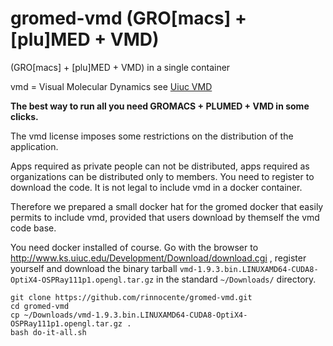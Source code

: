 # gromed-vmd (GRO[macs] + [plu]MED + VMD) 
(GRO[macs] + [plu]MED + VMD) in a single container


vmd = Visual Molecular Dynamics see [Uiuc VMD](http://www.ks.uiuc.edu/Research/vmd/)

**The best way to run all you need GROMACS + PLUMED + VMD in some clicks.**

The vmd license imposes some restrictions on the distribution of the application.

Apps required as private people can not be distributed, apps required as organizations 
can be distributed only to members. 
You need to register to download the code.
It is not legal to include vmd in a docker container.

Therefore we prepared a small docker hat for the gromed docker
that easily permits to include vmd, provided that users download by
themself the vmd code base.

You need docker installed of course.
Go with the browser to http://www.ks.uiuc.edu/Development/Download/download.cgi , register yourself
and download the binary tarball ```vmd-1.9.3.bin.LINUXAMD64-CUDA8-OptiX4-OSPRay111p1.opengl.tar.gz```
in the standard ```~/Downloads/``` directory.

```
git clone https://github.com/rinnocente/gromed-vmd.git
cd gromed-vmd
cp ~/Downloads/vmd-1.9.3.bin.LINUXAMD64-CUDA8-OptiX4-OSPRay111p1.opengl.tar.gz .
bash do-it-all.sh
```

